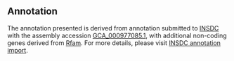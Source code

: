 

Annotation
----------

The annotation presented is derived from annotation submitted to
[INSDC](http://www.insdc.org) with the assembly accession
[GCA\_000977085.1](http://www.ebi.ac.uk/ena/data/view/GCA_000977085.1),
with additional non-coding genes derived from
[Rfam](http://rfam.xfam.org/). For more details, please visit [INSDC
annotation
import](http://ensemblgenomes.org/info/data/insdc_annotation).
